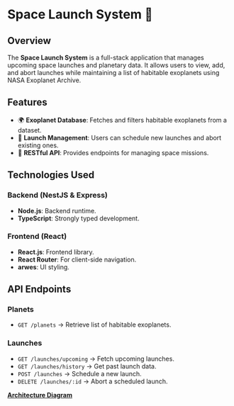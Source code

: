 # Space Launch System 🚀

## Overview
The **Space Launch System** is a full-stack application that manages upcoming space launches and planetary data. It allows users to view, add, and abort launches while maintaining a list of habitable exoplanets using NASA Exoplanet Archive.

## Features
- 🌍 **Exoplanet Database**: Fetches and filters habitable exoplanets from a dataset.
- 🚀 **Launch Management**: Users can schedule new launches and abort existing ones.
- 🔄 **RESTful API**: Provides endpoints for managing space missions.


## Technologies Used
### **Backend** (NestJS & Express)
- **Node.js**: Backend runtime.
- **TypeScript**: Strongly typed development.

### **Frontend** (React)
- **React.js**: Frontend library.
- **React Router**: For client-side navigation.
- **arwes**: UI styling.


## API Endpoints
### **Planets**
- `GET /planets` → Retrieve list of habitable exoplanets.

### **Launches**
- `GET /launches/upcoming` → Fetch upcoming launches.
- `GET /launches/history` → Get past launch data.
- `POST /launches` → Schedule a new launch.
- `DELETE /launches/:id` → Abort a scheduled launch.

[**Architecture Diagram**](https://lucid.app/lucidspark/97ce4ce7-746b-4d86-82cf-5d13d6792550/edit?view_items=Lkh4PGVA8Opy&invitationId=inv_22a09738-f482-48c9-b5ff-afec74c02b99)
